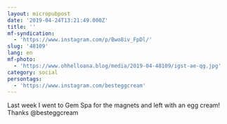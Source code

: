 ```yaml
---
layout: micropubpost
date: '2019-04-24T13:21:49.000Z'
title: ''
mf-syndication:
  - 'https://www.instagram.com/p/Bwo8iv_FpDl/'
slug: '48109'
lang: en
mf-photo:
  - 'https://www.ohhelloana.blog/media/2019-04-48109/igst-ae-qg.jpg'
category: social
persontags:
  - 'https://www.instagram.com/besteggcream'
---
```

Last week I went to Gem Spa for the magnets and left with an egg cream! Thanks @besteggcream
